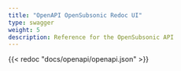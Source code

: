 ```yaml
---
title: "OpenAPI OpenSubsonic Redoc UI"
type: swagger
weight: 5
description: Reference for the OpenSubsonic API
---
```


<div class="redoc-container">
{{< redoc "docs/openapi/openapi.json" >}}
</div>
